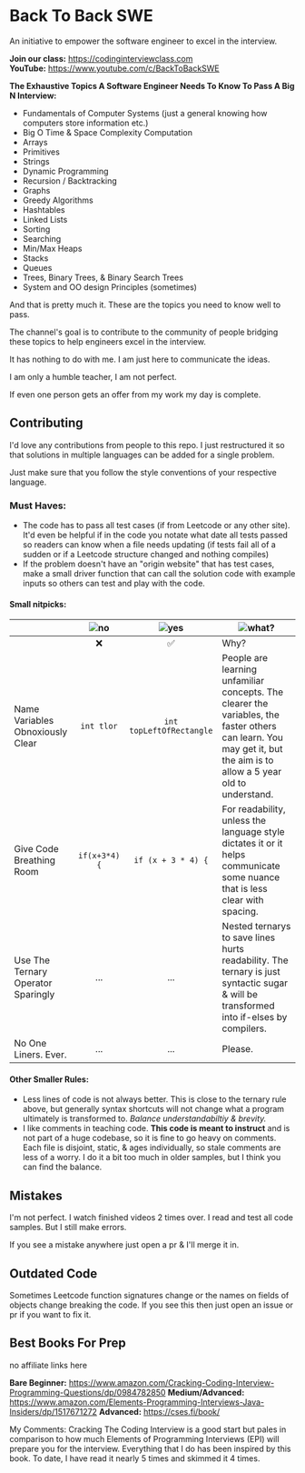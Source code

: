 # Back To Back SWE

An initiative to empower the software engineer to excel in the interview.

<b>Join our class:</b> https://codinginterviewclass.com <br>
<b>YouTube:</b> https://www.youtube.com/c/BackToBackSWE <br>

<b>The Exhaustive Topics A Software Engineer Needs To Know To Pass A Big N Interview:</b>
- Fundamentals of Computer Systems (just a general knowing how computers store information etc.)
- Big O Time & Space Complexity Computation
- Arrays
- Primitives
- Strings
- Dynamic Programming
- Recursion / Backtracking
- Graphs
- Greedy Algorithms
- Hashtables
- Linked Lists
- Sorting
- Searching
- Min/Max Heaps
- Stacks
- Queues
- Trees, Binary Trees, & Binary Search Trees
- System and OO design Principles (sometimes)

And that is pretty much it. These are the topics you need to know well to pass.

The channel's goal is to contribute to the community of people bridging
these topics to help engineers excel in the interview.

It has nothing to do with me. I am just here to communicate the ideas.

I am only a humble teacher, I am not perfect.

If even one person gets an offer from my work my day is complete.

## Contributing
I'd love any contributions from people to this repo. I just restructured it so that solutions in multiple languages can be added for a single problem.

Just make sure that you follow the style conventions of your respective language.

### Must Haves:
- The code has to pass all test cases (if from Leetcode or any other site). It'd even be helpful if in the code you notate what date all tests passed so readers can know when a file needs updating (if tests fail all of a sudden or if a Leetcode structure changed and nothing compiles)
- If the problem doesn't have an "origin website" that has test cases, make a small driver function that can call the solution code with example inputs so others can test and play with the code.

#### Small nitpicks:

| | ![no](https://i.ibb.co/znyRxBs/Screen-Shot-2019-09-15-at-10-53-44-PM.png) | ![yes](https://i.ibb.co/sRcxycg/Screen-Shot-2019-09-15-at-10-53-48-PM.png) | ![what?](https://i.ibb.co/M7QqqDC/Screen-Shot-2019-09-15-at-11-06-02-PM.png) |
| --- | :-------------: |:-------------:| --- |
| | ❌ | ✅ | Why? |
| Name Variables Obnoxiously Clear | `int tlor`      | `int topLeftOfRectangle` | People are learning unfamiliar concepts. The clearer the variables, the faster others can learn. You may get it, but the aim is to allow a 5 year old to understand. |
| Give Code Breathing Room | `if(x+3*4){`| `if (x + 3 * 4) {`      | For readability, unless the language style dictates it or it helps communicate some nuance that is less clear with spacing. |
| Use The Ternary Operator Sparingly | ...| ...      | Nested ternarys to save lines hurts readability. The ternary is just syntactic sugar & will be transformed into if-elses by compilers.  |
| No One Liners. Ever. | ... |    ...   | Please. |

#### Other Smaller Rules:
- Less lines of code is not always better. This is close to the ternary rule above, but generally syntax shortcuts will not change what a program ultimately is transformed to. *Balance understandabiltiy & brevity.*
- I like comments in teaching code. **This code is meant to instruct** and is not part of a huge codebase, so it is fine to go heavy on comments. Each file is disjoint, static, & ages individually, so stale comments are less of a worry. I do it a bit too much in older samples, but I think you can find the balance.

## Mistakes

I'm not perfect. I watch finished videos 2 times over. I read and test all code samples. But I still make errors.

If you see a mistake anywhere just open a pr & I'll merge it in.

## Outdated Code

Sometimes Leetcode function signatures change or the names on fields of objects change breaking the code. If you see this then just open an issue or pr if you want to fix it.

## Best Books For Prep

no affiliate links here

<b>Bare Beginner:</b> https://www.amazon.com/Cracking-Coding-Interview-Programming-Questions/dp/0984782850
<b>Medium/Advanced:</b> https://www.amazon.com/Elements-Programming-Interviews-Java-Insiders/dp/1517671272
<b>Advanced:</b> https://cses.fi/book/

My Comments: Cracking The Coding Interview is a good start but pales in comparison to how much Elements
of Programming Interviews (EPI) will prepare you for the interview. Everything that I do has been inspired
by this book. To date, I have read it nearly 5 times and skimmed it 4 times.
